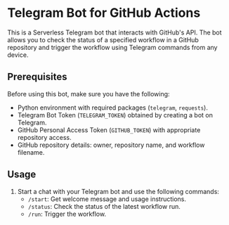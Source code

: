# Telegram Bot for GitHub Actions

This is a Serverless Telegram bot that interacts with GitHub's API. The bot allows you to check the status of a specified workflow in a GitHub repository and trigger the workflow using Telegram commands from any device.

## Prerequisites

Before using this bot, make sure you have the following:

- Python environment with required packages (`telegram`, `requests`).
- Telegram Bot Token (`TELEGRAM_TOKEN`) obtained by creating a bot on Telegram.
- GitHub Personal Access Token (`GITHUB_TOKEN`) with appropriate repository access.
- GitHub repository details: owner, repository name, and workflow filename.

## Usage

1. Start a chat with your Telegram bot and use the following commands:
   - `/start`: Get welcome message and usage instructions.
   - `/status`: Check the status of the latest workflow run.
   - `/run`: Trigger the workflow.
